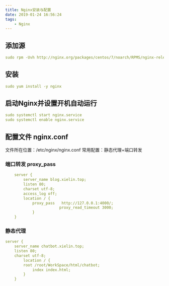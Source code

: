```yaml
---
title: Nginx安装与配置
date: 2019-01-24 16:56:24
tags: 
    - Nginx
---
```



## 添加源
```yaml
sudo rpm -Uvh http://nginx.org/packages/centos/7/noarch/RPMS/nginx-release-centos-7-0.el7.ngx.noarch.rpm
```
## 安装
```yaml
sudo yum install -y nginx
```
## 启动Nginx并设置开机自动运行
```yaml
sudo systemctl start nginx.service
sudo systemctl enable nginx.service
```
## 配置文件 nginx.conf

文件所在位置：/etc/nginx/nginx.conf
常用配置：静态代理+端口转发
### 端口转发 proxy_pass
```yaml
    server {
        server_name blog.xielin.top;
        listen 80;
    	charset utf-8;
    	access_log off;
        location / {
            proxy_pass   http://127.0.0.1:4000/;
                        proxy_read_timeout 3000;
            }
    }
```

### 静态代理
```yaml
server {
	server_name chatbot.xielin.top;
	listen 80;
    charset utf-8;
  		location / {
  		root /root/WorkSpace/html/chatbot; 
  			index index.html;
  		}	
    }
```
